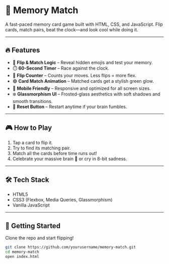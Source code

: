 # 🧠 Memory Match

A fast-paced memory card game built with HTML, CSS, and JavaScript. Flip cards, match pairs, beat the clock—and look cool while doing it.

---

## 🔥 Features

- 🎴 **Flip & Match Logic** – Reveal hidden emojis and test your memory.
- ⏱️ **60-Second Timer** – Race against the clock.
- 🔢 **Flip Counter** – Counts your moves. Less flips = more flex.
- 🟢 **Card Match Animation** – Matched cards get a stylish green glow.
- 📱 **Mobile Friendly** – Responsive and optimized for all screen sizes.
- ❄️ **Glassmorphism UI** – Frosted-glass aesthetics with soft shadows and smooth transitions.
- 🔁 **Reset Button** – Restart anytime if your brain fumbles.

---

## 🎮 How to Play

1. Tap a card to flip it.
2. Try to find its matching pair.
3. Match all the cards before time runs out!
4. Celebrate your massive brain 🧠 or cry in 8-bit sadness.

---

## 🛠️ Tech Stack

- HTML5
- CSS3 (Flexbox, Media Queries, Glassmorphism)
- Vanilla JavaScript

---

## 🚀 Getting Started

Clone the repo and start flipping!

```bash
git clone https://github.com/yourusername/memory-match.git
cd memory-match
open index.html
